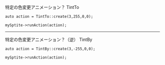 特定の色変更アニメーション？
TintTo

    auto action = TintTo::create(3,255,0,0);

    mySptite->runAction(action);

-------------------
特定の色変更アニメーション？（逆）
TintBy

    auto action = TintBy::create(3,-255,0,0);

    mySptite->runAction(action);

